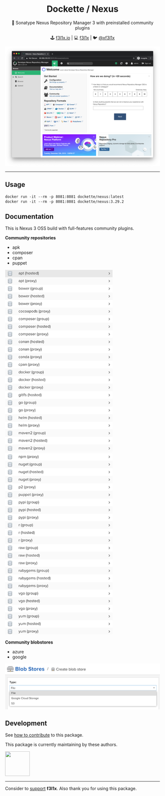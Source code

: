 <h1 align=center>Dockette / Nexus</h1>

<p align=center>
   🎁 Sonatype Nexus Repository Manager 3 with preinstalled community plugins
</p>

<p align=center>
🕹 <a href="https://f3l1x.io">f3l1x.io</a> | 💻 <a href="https://github.com/f3l1x">f3l1x</a> | 🐦 <a href="https://twitter.com/xf3l1x">@xf3l1x</a>
</p>

![](https://github.com/dockette/nexus/blob/master/.docs/nexus.png "Nexus")

-----

## Usage

```
docker run -it --rm -p 8081:8081 dockette/nexus:latest
docker run -it --rm -p 8081:8081 dockette/nexus:3.29.2
```

## Documentation

This is Nexus 3 OSS build with full-features community plugins.

**Community repositories**

- apk
- composer
- cpan
- puppet

<p>
    <img width="350" src="https://github.com/dockette/nexus/blob/master/.docs/repos1.png">
    <img width="350" src="https://github.com/dockette/nexus/blob/master/.docs/repos2.png">
</p>

**Community blobstores**

- azure
- google

<p>
    <img width="700" src="https://github.com/dockette/nexus/blob/master/.docs/blobstores.png">
</p>

## Development

See [how to contribute](https://contributte.org/contributing.html) to this package.

This package is currently maintaining by these authors.

<a href="https://github.com/f3l1x">
    <img width="80" height="80" src="https://avatars2.githubusercontent.com/u/538058?v=3&s=80">
</a>

-----

Consider to [support](https://github.com/sponsors/f3l1x) **f3l1x**. Also thank you for using this package.
